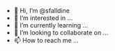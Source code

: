 - 👋 Hi, I’m @sfalldine
- 👀 I’m interested in ...
- 🌱 I’m currently learning ...
- 💞️ I’m looking to collaborate on ...
- 📫 How to reach me ...

<!---
sfalldine/sfalldine is a ✨ special ✨ repository because its `README.md` (this file) appears on your GitHub profile.
You can click the Preview link to take a look at your changes.
--->
